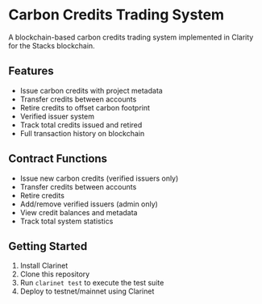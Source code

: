 # Carbon Credits Trading System

A blockchain-based carbon credits trading system implemented in Clarity for the Stacks blockchain.

## Features

- Issue carbon credits with project metadata
- Transfer credits between accounts
- Retire credits to offset carbon footprint
- Verified issuer system
- Track total credits issued and retired
- Full transaction history on blockchain

## Contract Functions

- Issue new carbon credits (verified issuers only)
- Transfer credits between accounts
- Retire credits
- Add/remove verified issuers (admin only)
- View credit balances and metadata
- Track total system statistics

## Getting Started

1. Install Clarinet
2. Clone this repository
3. Run `clarinet test` to execute the test suite
4. Deploy to testnet/mainnet using Clarinet
